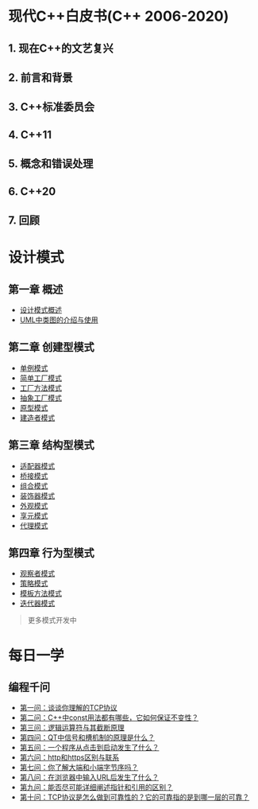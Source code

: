 # 现代C++白皮书(C++ 2006-2020)
## 1. 现在C++的文艺复兴
## 2. 前言和背景
## 3. C++标准委员会
## 4. C++11
## 5. 概念和错误处理
## 6. C++20
## 7. 回顾

# 设计模式

## 第一章 概述
- [设计模式概述](DesignPatterns/overview.md)
- [UML中类图的介绍与使用](DesignPatterns/class-diagram.md)

## 第二章 创建型模式

- [单例模式](DesignPatterns/singleton-model.md)
- [简单工厂模式](DesignPatterns/simple-factory-pattern.md)
- [工厂方法模式](DesignPatterns/factory-method-pattern.md)
- [抽象工厂模式](DesignPatterns/abstract-factory-pattern.md)
- [原型模式](DesignPatterns/prototype-model.md)
- [建造者模式](DesignPatterns/builder-pattern.md)

## 第三章 结构型模式
- [适配器模式](DesignPatterns/adapter-model.md)
- [桥接模式](DesignPatterns/bridge-model.md)
- [组合模式](DesignPatterns/combined-model.md)
- [装饰器模式](DesignPatterns/decorator-pattern.md)
- [外观模式](DesignPatterns/facade-pattern.md)
- [享元模式](DesignPatterns/flyweight-pattern.md)
- [代理模式](DesignPatterns/proxy-pattern.md)

## 第四章 行为型模式
- [观察者模式](DesignPatterns/observer-pattern.md)
- [策略模式](DesignPatterns/strategy-pattern.md)
- [模板方法模式](DesignPatterns/templete-method-pattern.md)
- [迭代器模式](DesignPatterns/iterator-pattern.md)

> 更多模式开发中
<!-- - [职责链模式](DesignPatterns/chain-of-responsibility-pattern.md) -->

# 每日一学

## 编程千问

- [第一问：谈谈你理解的TCP协议](ThousandQuestions/q1.md)
- [第二问：C++中const用法都有哪些，它如何保证不变性？](ThousandQuestions/q2.md)
- [第三问：逻辑运算符与其截断原理](ThousandQuestions/q3.md)
- [第四问：QT中信号和槽机制的原理是什么？](ThousandQuestions/q4.md)
- [第五问：一个程序从点击到启动发生了什么？](ThousandQuestions/q5.md)
- [第六问：http和https区别与联系](ThousandQuestions/q6.md)
- [第七问：你了解大端和小端字节序吗？](ThousandQuestions/q7.md)
- [第八问：在浏览器中输入URL后发生了什么？](ThousandQuestions/q8.md)
- [第九问：能否尽可能详细阐述指针和引用的区别？](ThousandQuestions/q9.md)
- [第十问：TCP协议是怎么做到可靠性的？它的可靠指的是到哪一层的可靠？](ThousandQuestions/q10.md)

<!--
代码执行： docsify serve
-->

